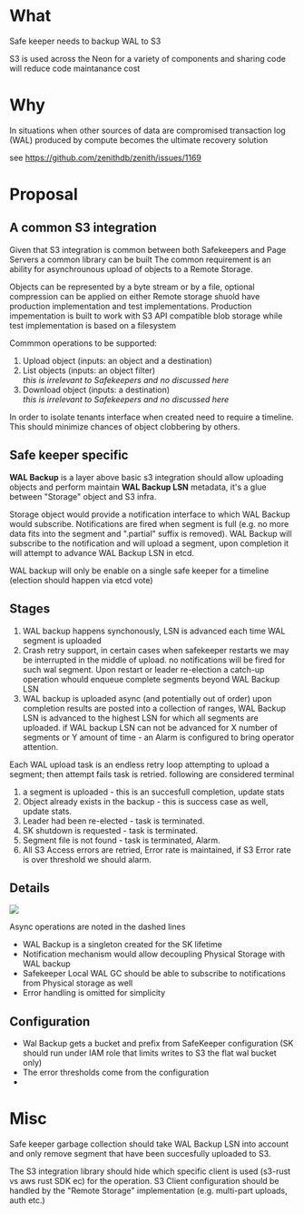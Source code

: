 # What

Safe keeper needs to backup WAL to S3

S3 is used across the Neon for a variety of components and sharing code will reduce code maintanance cost 

# Why

In situations when other sources of data are compromised transaction log (WAL) produced by compute becomes the ultimate recovery solution 

see https://github.com/zenithdb/zenith/issues/1169 


# Proposal


## A common S3 integration

Given that S3 integration is common between both Safekeepers and Page Servers a common library can be built
The common requirement is an ability for asynchrounous upload of objects to a Remote Storage.

Objects can be represented by a byte stream or by a file, optional compression can be applied on either
Remote storage shuold have production implementation and test implementations. Production impementation is built to work with S3 API compatible blob storage while test implementation is based on a filesystem

 Commmon operations to be supported:
  1. Upload object (inputs: an object and a destination)
  2. List objects (inputs: an object filter)  
  *this is irrelevant to Safekeepers and no discussed here*
  3. Download object (inputs: a destination)  
  *this is irrelevant to Safekeepers and no discussed here*

In order to isolate tenants interface when created need to require a timeline.
This should minimize chances of object clobbering by others.

## Safe keeper specific

**WAL Backup** is a layer above basic s3 integration should allow uploading objects and perform maintain **WAL Backup LSN** metadata, it's a glue between "Storage" object and S3 infra.

Storage object would provide a notification interface to which WAL Backup would subscribe. Notifications are fired when segment is full (e.g. no more data fits into the segment and ".partial" suffix is removed).
WAL Backup will subscribe to the notification and will upload a segment, upon completion it will attempt to advance WAL Backup LSN in etcd.

WAL backup will only be enable on a single safe keeper for a timeline (election should happen via etcd vote)


## Stages

 1. WAL backup happens synchonously, LSN is advanced each time WAL segment is uploaded
 2. Crash retry support, in certain cases when safekeeper restarts we may be interrupted in the middle of upload.
    no notifications will be fired for such wal segment. Upon restart or leader re-election a catch-up operation whould enqueue complete segments beyond WAL Backup LSN 
 3. WAL backup is uploaded async (and potentially out of order) upon completion results are posted into a collection of ranges, WAL Backup LSN is advanced to the highest LSN for which all segments are uploaded.
  if WAL backup LSN can not be advanced for X number of segments or Y amount of time - an Alarm is configured to bring operator attention.

Each WAL upload task is an endless retry loop attempting to upload a segment; then attempt fails task is retried.
 following are considered terminal
 1. a segment is uploaded - this is an succesfull completion, update stats
 2. Object already exists in the backup - this is success case as well, update stats.
 3. Leader had been re-elected - task is terminated.
 4. SK shutdown is requested - task is terminated.
 5. Segment file is not found - task is terminated, Alarm.
 6. All S3 Access errors are retried, Error rate is maintained, if S3 Error rate is over threshold we should alarm.



## Details

[![](https://mermaid.ink/img/pako:eNqllMFu2zAMhl-F8CnBHAxt0MN8KLBkzQ4t2iA69LAMgWLTqVBZ8iR5mVH03UdJsZ0ly2GYD4YhfhLJn7_8luS6wCRLLP5oUOX4RfCd4dVaAT01N07koubKwRy4hW9zXdWNw-_ncebjjJd4j1ijOQeWgVi-tFbkXAJz2vAdnnMLjy2ERGCtdfiXUmaeeKYzZjx_bepzYBVSrbDSDodEkZvD5Pb2A5WbwfPnB-B1jarYGN--dRFhEVmyDPZGONzsucxgVGubwrYpSzRjgIguAwuLjuRSjg5IBBYh7o96eu1K0LXrt1OUNpe2Vflhjco5BhnuKqSehIWykbLfF0qcZfConSjbHvMDkkhtj0qSUPEKU7COtAFpVeoP9x_jLoPB3IHZbUdXn65SuL6e0uvmZjykf1KyBa0AJZFYALuPsRn4CnwBd4qka7CvYKFNP5ie9cWuSITt0cSk1jU0ygkJtslztDau-4cmGM5n0wzIcEOATWNgFRT9SD5pDB4Jd7R54qvzDG-kGyrxqyvMtSnggT2C4apzYahzAujyIqN2XDBIbMWjJ1n-_Di2wwQO4-7NNIF5Z4BB2k44DpWwVqgd2CjhmQuFEm5jo49H4yHViQcU7sGJCqVQNP9C-OFq047_f9QkeFTl6wVV_H5RBod2XVi6kvaUBvwl_DX7FxN5skCeO_GTk7Fn3e4Lk7gwhxBL0qRCU3FR0C_vzQfWiXvBCtdJRp8FlsEryVq9E9rUBSW8KwSpmGQllxbThDdOM7qt_UKkDv_Nw-r7b0DLoqo)](https://mermaid.live/edit#pako:eNqllMFu2zAMhl-F8CnBHAxt0MN8KLBkzQ4t2iA69LAMgWLTqVBZ8iR5mVH03UdJsZ0ly2GYD4YhfhLJn7_8luS6wCRLLP5oUOX4RfCd4dVaAT01N07koubKwRy4hW9zXdWNw-_ncebjjJd4j1ijOQeWgVi-tFbkXAJz2vAdnnMLjy2ERGCtdfiXUmaeeKYzZjx_bepzYBVSrbDSDodEkZvD5Pb2A5WbwfPnB-B1jarYGN--dRFhEVmyDPZGONzsucxgVGubwrYpSzRjgIguAwuLjuRSjg5IBBYh7o96eu1K0LXrt1OUNpe2Vflhjco5BhnuKqSehIWykbLfF0qcZfConSjbHvMDkkhtj0qSUPEKU7COtAFpVeoP9x_jLoPB3IHZbUdXn65SuL6e0uvmZjykf1KyBa0AJZFYALuPsRn4CnwBd4qka7CvYKFNP5ie9cWuSITt0cSk1jU0ygkJtslztDau-4cmGM5n0wzIcEOATWNgFRT9SD5pDB4Jd7R54qvzDG-kGyrxqyvMtSnggT2C4apzYahzAujyIqN2XDBIbMWjJ1n-_Di2wwQO4-7NNIF5Z4BB2k44DpWwVqgd2CjhmQuFEm5jo49H4yHViQcU7sGJCqVQNP9C-OFq047_f9QkeFTl6wVV_H5RBod2XVi6kvaUBvwl_DX7FxN5skCeO_GTk7Fn3e4Lk7gwhxBL0qRCU3FR0C_vzQfWiXvBCtdJRp8FlsEryVq9E9rUBSW8KwSpmGQllxbThDdOM7qt_UKkDv_Nw-r7b0DLoqo)

Async operations are noted in the dashed lines

* WAL Backup is a singleton created for the SK lifetime
* Notification mechanism would allow decoupling Physical Storage with WAL backup
* Safekeeper Local WAL GC should be able to subscribe to notifications from Physical storage as well
* Error handling is omitted for simplicity

## Configuration

* Wal Backup gets a bucket and prefix from SafeKeeper configuration (SK should run under IAM role that limits writes to S3 the flat wal bucket only)
* The error thresholds come from the configuration
*

# Misc

Safe keeper garbage collection should take WAL Backup LSN into account and only remove segment that have been succesfully uploaded to S3.

The S3 integration library should hide which specific client is used (s3-rust vs aws rust SDK ec) for the operation.
S3 Client configuration should be handled by the "Remote Storage" implementation (e.g. multi-part uploads, auth etc.)

